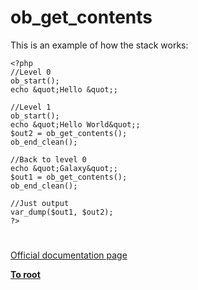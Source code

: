 # ob_get_contents





This is an example of how the stack works:



```
<?php
//Level 0
ob_start();
echo &quot;Hello &quot;;

//Level 1
ob_start();
echo &quot;Hello World&quot;;
$out2 = ob_get_contents();
ob_end_clean();

//Back to level 0
echo &quot;Galaxy&quot;;
$out1 = ob_get_contents();
ob_end_clean();

//Just output
var_dump($out1, $out2);
?>
```



  

#

[Official documentation page](https://www.php.net/manual/en/function.ob-get-contents.php)

**[To root](/README.md)**